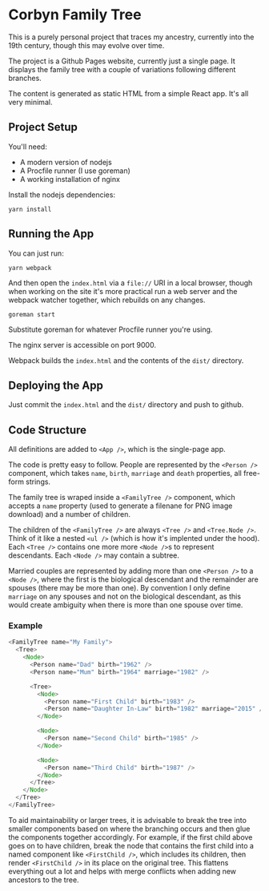 # Corbyn Family Tree

This is a purely personal project that traces my ancestry, currently into the
19th century, though this may evolve over time.

The project is a Github Pages website, currently just a single page. It
displays the family tree with a couple of variations following different
branches.

The content is generated as static HTML from a simple React app. It's all very
minimal.

## Project Setup

You'll need:

  * A modern version of nodejs
  * A Procfile runner (I use goreman)
  * A working installation of nginx

Install the nodejs dependencies:

```
yarn install
```

## Running the App

You can just run:

```
yarn webpack
```

And then open the `index.html` via a `file://` URI in a local browser, though
when working on the site it's more practical run a web server and the webpack
watcher together, which rebuilds on any changes.

```
goreman start
```

Substitute goreman for whatever Procfile runner you're using.

The nginx server is accessible on port 9000.

Webpack builds the `index.html` and the contents of the `dist/` directory.

## Deploying the App

Just commit the `index.html` and the `dist/` directory and push to github.

## Code Structure

All definitions are added to `<App />`, which is the single-page app.

The code is pretty easy to follow. People are represented by the `<Person />`
component, which takes `name`, `birth`, `marriage` and `death` properties, all
free-form strings.

The family tree is wraped inside a `<FamilyTree />` component, which accepts a
`name` property (used to generate a filenane for PNG image download) and a
number of children.

The children of the `<FamilyTree />` are always `<Tree />` and
`<Tree.Node />`. Think of it like a nested `<ul />` (which is how it's
implented under the hood). Each `<Tree />` contains one more more `<Node />`s
to represent descendants. Each `<Node />` may contain a subtree.

Married couples are represented by adding more than one `<Person />` to a
`<Node />`, where the first is the biological descendant and the remainder are spouses (there may be more than one). By convention I only define `marriage`
on any spouses and not on the biological descendant, as this would create
ambiguity when there is more than one spouse over time.

### Example

``` javascript
<FamilyTree name="My Family">
  <Tree>
    <Node>
      <Person name="Dad" birth="1962" />
      <Person name="Mum" birth="1964" marriage="1982" />

      <Tree>
        <Node>
          <Person name="First Child" birth="1983" />
          <Person name="Daughter In-Law" birth="1982" marriage="2015" />
        </Node>

        <Node>
          <Person name="Second Child" birth="1985" />
        </Node>

        <Node>
          <Person name="Third Child" birth="1987" />
        </Node>
      </Tree>
    </Node>
  </Tree>
</FamilyTree>
```

To aid maintainability or larger trees, it is advisable to break the tree into
smaller components based on where the branching occurs and then glue the
components together accordingly. For example, if the first child above goes on
to have children, break the node that contains the first child into a named
component like `<FirstChild />`, which includes its children, then render
`<FirstChild />` in its place on the original tree. This flattens everything
out a lot and helps with merge conflicts when adding new ancestors to the
tree.
